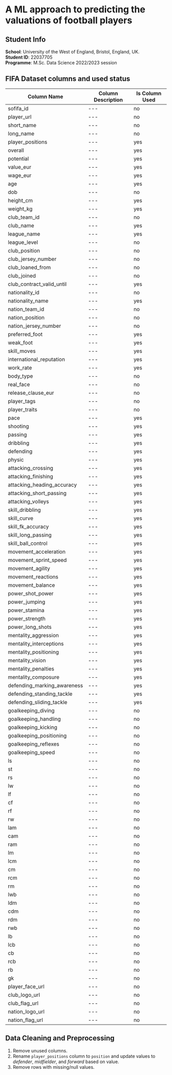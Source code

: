 # A ML approach to predicting the valuations of football players

## Student Info

**School**: University of the West of England, Bristol, England, UK.  
**Student ID**: 22037705  
**Programme**: M.Sc. Data Science 2022/2023 session

## FIFA Dataset columns and used status

| Column Name                 | Column Description | Is Column Used |
| --------------------------- | ------------------ | -------------- |
| sofifa_id                   | ---                | no             |
| player_url                  | ---                | no             |
| short_name                  | ---                | no             |
| long_name                   | ---                | no             |
| player_positions            | ---                | yes            |
| overall                     | ---                | yes            |
| potential                   | ---                | yes            |
| value_eur                   | ---                | yes            |
| wage_eur                    | ---                | yes            |
| age                         | ---                | yes            |
| dob                         | ---                | no             |
| height_cm                   | ---                | yes            |
| weight_kg                   | ---                | yes            |
| club_team_id                | ---                | no             |
| club_name                   | ---                | yes            |
| league_name                 | ---                | yes            |
| league_level                | ---                | no             |
| club_position               | ---                | no             |
| club_jersey_number          | ---                | no             |
| club_loaned_from            | ---                | no             |
| club_joined                 | ---                | no             |
| club_contract_valid_until   | ---                | yes            |
| nationality_id              | ---                | no             |
| nationality_name            | ---                | yes            |
| nation_team_id              | ---                | no             |
| nation_position             | ---                | no             |
| nation_jersey_number        | ---                | no             |
| preferred_foot              | ---                | yes            |
| weak_foot                   | ---                | yes            |
| skill_moves                 | ---                | yes            |
| international_reputation    | ---                | yes            |
| work_rate                   | ---                | yes            |
| body_type                   | ---                | no             |
| real_face                   | ---                | no             |
| release_clause_eur          | ---                | no             |
| player_tags                 | ---                | no             |
| player_traits               | ---                | no             |
| pace                        | ---                | yes            |
| shooting                    | ---                | yes            |
| passing                     | ---                | yes            |
| dribbling                   | ---                | yes            |
| defending                   | ---                | yes            |
| physic                      | ---                | yes            |
| attacking_crossing          | ---                | yes            |
| attacking_finishing         | ---                | yes            |
| attacking_heading_accuracy  | ---                | yes            |
| attacking_short_passing     | ---                | yes            |
| attacking_volleys           | ---                | yes            |
| skill_dribbling             | ---                | yes            |
| skill_curve                 | ---                | yes            |
| skill_fk_accuracy           | ---                | yes            |
| skill_long_passing          | ---                | yes            |
| skill_ball_control          | ---                | yes            |
| movement_acceleration       | ---                | yes            |
| movement_sprint_speed       | ---                | yes            |
| movement_agility            | ---                | yes            |
| movement_reactions          | ---                | yes            |
| movement_balance            | ---                | yes            |
| power_shot_power            | ---                | yes            |
| power_jumping               | ---                | yes            |
| power_stamina               | ---                | yes            |
| power_strength              | ---                | yes            |
| power_long_shots            | ---                | yes            |
| mentality_aggression        | ---                | yes            |
| mentality_interceptions     | ---                | yes            |
| mentality_positioning       | ---                | yes            |
| mentality_vision            | ---                | yes            |
| mentality_penalties         | ---                | yes            |
| mentality_composure         | ---                | yes            |
| defending_marking_awareness | ---                | yes            |
| defending_standing_tackle   | ---                | yes            |
| defending_sliding_tackle    | ---                | yes            |
| goalkeeping_diving          | ---                | no             |
| goalkeeping_handling        | ---                | no             |
| goalkeeping_kicking         | ---                | no             |
| goalkeeping_positioning     | ---                | no             |
| goalkeeping_reflexes        | ---                | no             |
| goalkeeping_speed           | ---                | no             |
| ls                          | ---                | no             |
| st                          | ---                | no             |
| rs                          | ---                | no             |
| lw                          | ---                | no             |
| lf                          | ---                | no             |
| cf                          | ---                | no             |
| rf                          | ---                | no             |
| rw                          | ---                | no             |
| lam                         | ---                | no             |
| cam                         | ---                | no             |
| ram                         | ---                | no             |
| lm                          | ---                | no             |
| lcm                         | ---                | no             |
| cm                          | ---                | no             |
| rcm                         | ---                | no             |
| rm                          | ---                | no             |
| lwb                         | ---                | no             |
| ldm                         | ---                | no             |
| cdm                         | ---                | no             |
| rdm                         | ---                | no             |
| rwb                         | ---                | no             |
| lb                          | ---                | no             |
| lcb                         | ---                | no             |
| cb                          | ---                | no             |
| rcb                         | ---                | no             |
| rb                          | ---                | no             |
| gk                          | ---                | no             |
| player_face_url             | ---                | no             |
| club_logo_url               | ---                | no             |
| club_flag_url               | ---                | no             |
| nation_logo_url             | ---                | no             |
| nation_flag_url             | ---                | no             |

## Data Cleaning and Preprocessing

1. Remove unused columns.
2. Rename `player_positions` column to `position` and update values to _defender_, _midfielder_, and _forward_ based on value.
3. Remove rows with missing/null values.
